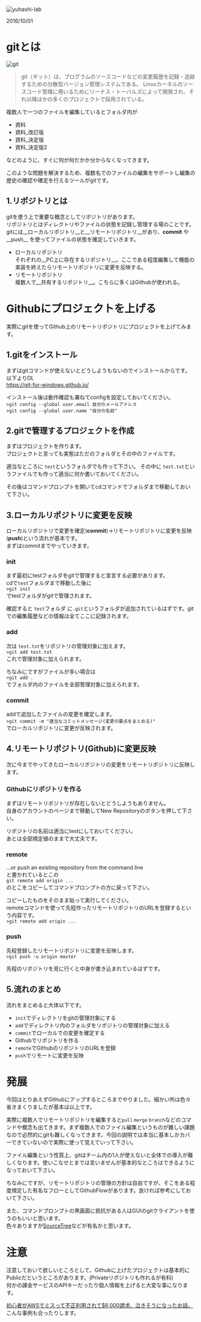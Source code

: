 ![yuhashi-lab](http://www.yuhashi-lab.net/_/rsrc/1436515256182/config/customLogo.gif?revision=1)

2016/10/01

# gitとは

![git](https://git-scm.com/images/logo@2x.png)
>git（ギット）は、プログラムのソースコードなどの変更履歴を記録・追跡するための分散型バージョン管理システムである。 Linuxカーネルのソースコード管理に用いるためにリーナス・トーバルズによって開発され、それ以降ほかの多くのプロジェクトで採用されている。

複数人で一つのファイルを編集しているとフォルダ内が
* 資料
* 資料_改訂版
* 資料_決定版
* 資料_決定版2

などのように、すぐに何が何だかか分からなくなってきます。  

このような問題を解決するため、複数名でのファイルの編集をサポートし編集の歴史の確認や確定を行えるツールがgitです。

## 1.リポジトリとは
gitを使う上で重要な概念としてリポジトリがあります。  
リポジトリとはディレクトリやファイルの状態を記録し管理する場のことです。  
gitには__ローカルリポジトリ__と__リモートリポジトリ__があり、__commit__ や__push__ を使ってファイルの状態を確定していきます。

* ローカルリポジトリ  
それぞれの__PC上に存在するリポジトリ__。ここである程度編集して機能の実装を終えたらリモートリポジトリに変更を反映する。
* リモートリポジトリ  
複数人で__共有するリポジトリ__。こちらに多くはGithubが使われる。

# Githubにプロジェクトを上げる
実際にgitを使ってGithub上のリモートリポジトリにプロジェクトを上げてみます。

## 1.gitをインストール
まずはgitコマンドが使えないとどうしようもないのでインストールからです。  
以下よりDL  
https://git-for-windows.github.io/

インストール後は動作確認も兼ねてconfigを設定しておいてください。  
`>git config --global user.email 自分のメールアドレス`  
`>git config --global user.name "自分の名前"`  

## 2.gitで管理するプロジェクトを作成
まずはプロジェクトを作ります。  
プロジェクトと言っても実態はただのフォルダとその中のファイルです。

適当なところに `test`というフォルダでも作って下さい。
その中に `test.txt`というファイルでも作って適当に何か書いておいてください。

その後はコマンドプロンプトを開いてcdコマンドでフォルダまで移動しておいて下さい。

## 3.ローカルリポジトリに変更を反映
ローカルリポジトリで変更を確定(__commit__)→リモートリポジトリに変更を反映(__push__)という流れが基本です。  
まずはcommitまでやっていきます。

### init
まず最初にtestフォルダをgitで管理すると宣言する必要があります。  
cdで`test`フォルダまで移動した後に  
 `>git init`  
でtestフォルダがgitで管理されます。  

確認すると `test`フォルダ に`.git`というフォルダが追加されているはずです。gitでの編集履歴などの情報は全てここに記録されます。

### add
次は `test.txt`をリポジトリの管理対象に加えます。  
`>git add test.txt`  
これで管理対象に加えられます。

ちなみにですがファイルが多い場合は  
`>git add .`  
でフォルダ内のファイルを全部管理対象に加えられます。  

### commit
addで追加したファイルの変更を確定します。  
`>git commit -m "適当なコミットメッセージ(変更の要点をまとめる)"`  
でローカルリポジトリに変更が反映されます。

## 4.リモートリポジトリ(Github)に変更反映
次に今までやってきたローカルリポジトリの変更をリモートリポジトリに反映します。

### Githubにリポジトリを作る
まずはリモートリポジトリが存在しないとどうしようもありません。  
自身のアカウントのページまで移動してNew Repositoryのボタンを押して下さい。

リポジトリの名前は適当にtestにしておいてください。  
あとは全部規定値のままで大丈夫です。

### remote
…or push an existing repository from the command line  
と書かれているとこの  
`git remote add origin ...`  
のとこをコピーしてコマンドプロンプトの方に戻って下さい。  

 コピーしたものをそのまま貼って実行してください。  
 remoteコマンドを使って先程作ったリモートリポジトリのURLを登録するという内容です。  
`>git remote add origin ...`  

### push
先程登録したリモートリポジトリに変更を反映します。  
`>git push -u origin master`

先程のリポジトリを見に行くと中身が書き込まれているはずです。

## 5.流れのまとめ
流れをまとめると大体以下です。  
* `init`でディレクトリをgitの管理対象にする
* `add`でディレクトリ内のフォルダをリポジトリの管理対象に加える
* `commit`でローカルでの変更を確定する
* Githubでリポジトリを作る
* `remote`でGithubのリポジトリのURLを登録
* `push`でリモートに変更を反映

# 発展
今回はとりあえずGithubにアップするところまでやりました。細かい所は色々省きまくりましたが基本は以上です。  

実際に複数人でリモートリポジトリを編集すると`pull` `merge` `branch`などのコマンドや概念も出てきます。まず複数人でのファイル編集というものが難しい課題なので必然的にgitも難しくなってきます。今回の説明では本当に基本しかカバーできていないので実際に使って覚えていって下さい。  

ファイル編集という性質上、gitはチーム内の1人が使えないと全体での導入が難しくなります。使いこなせとまでは言いませんが基本的なところはできるようになっておいて下さい。

ちなみにですが、リモートリポジトリの管理の方針は自由ですが、そこをある程度規定した有名なフローとしてGithubFlowがあります。良ければ参考にしておいて下さい。

また、コマンドプロンプトの黒画面に抵抗がある人はGUIのgitクライアントを使うのもいいと思います。  
色々ありますが[SourceTree](https://ja.atlassian.com/software/sourcetree)などが有名かと思います。

# 注意
注意しておいて欲しいところとして、Githubに上げたプロジェクトは基本的にPublicだというところがあります。(Privateリポジトリも作れるが有料)  
何かの課金サービスのAPIキーだったり個人情報を上げると大変な事になります。  

[初心者がAWSでミスって不正利用されて$6,000請求、泣きそうになったお話。](http://qiita.com/mochizukikotaro/items/a0e98ff0063a77e7b694)   
こんな事例も合ったりします。
